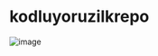 # kodluyoruzilkrepo
![image](https://user-images.githubusercontent.com/93257346/156168845-150b0572-a0c0-430a-bd9a-a81ec2b129bb.png)
